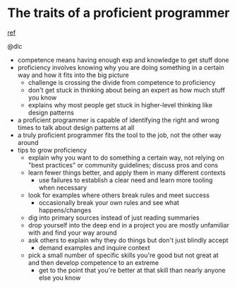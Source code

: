 # The traits of a proficient programmer
[ref](https://www.oreilly.com/ideas/the-traits-of-a-proficient-programmer)

@dlc

- competence means having enough exp and knowledge to get stuff done
- proficiency involves knowing why you are doing something in a certain way and how it fits into the big picture
  - challenge is crossing the divide from competence to proficiency
  - don't get stuck in thinking about being an expert as how much stuff you know
  - explains why most people get stuck in higher-level thinking like design patterns
- a proficient programmer is capable of identifying the right and wrong times to talk about design patterns at all
- a truly proficient programmer fits the tool to the job, not the other way around
- tips to grow proficiency
  - explain why you want to do something a certain way, not relying on "best practices" or community guidelines; discuss pros and cons
  - learn fewer things better, and apply them in many different contexts
    - use failures to establish a clear need and learn more tooling when necessary
  - look for examples where others break rules and meet success
    - occasionally break your own rules and see what happens/changes
  - dig into primary sources instead of just reading summaries
  - drop yourself into the deep end in a project you are mostly unfamiliar with and find your way around
  - ask others to explain why they do things but don't just blindly accept
    - demand examples and inquire context
  - pick a small number of specific skills you're good but not great at and then develop competence to an extreme
    - get to the point that you're better at that skill than nearly anyone else you know